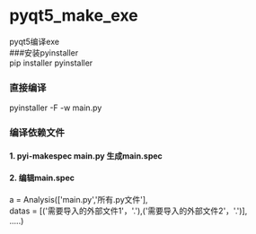 # pyqt5_make_exe
pyqt5编译exe  
###安装pyinstaller  
pip installer pyinstaller  
### 直接编译  
pyinstaller -F -w main.py  
### 编译依赖文件  
#### 1. pyi-makespec main.py 生成main.spec  
#### 2. 编辑main.spec  
a = Analysis(['main.py','所有.py文件'],  
    datas = [('需要导入的外部文件1'，'.'),('需要导入的外部文件2'，'.')],  
        .....)  
